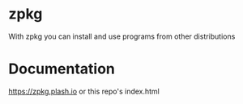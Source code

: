 
# zpkg
With zpkg you can install and use programs from other distributions

# Documentation

https://zpkg.plash.io or this repo's index.html
